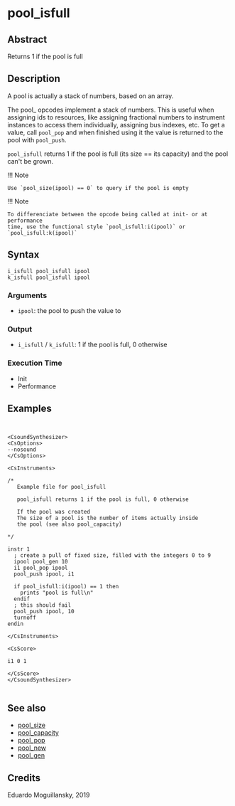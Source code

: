 # pool_isfull

## Abstract

Returns 1 if the pool is full

## Description

A pool is actually a stack of numbers, based on an array.

The pool_ opcodes implement a stack of numbers. This is useful when assigning
ids to resources, like assigning fractional numbers to instrument instances to
access them individually, assigning bus indexes, etc. To get a value, call `pool_pop` 
and when finished using it the value is returned to the pool with `pool_push`. 

`pool_isfull` returns 1 if the pool is full (its size == its capacity) and the pool can't 
be grown. 

!!! Note

    Use `pool_size(ipool) == 0` to query if the pool is empty
    

!!! Note

    To differenciate between the opcode being called at init- or at performance
    time, use the functional style `pool_isfull:i(ipool)` or `pool_isfull:k(ipool)`

## Syntax

    i_isfull pool_isfull ipool
    k_isfull pool_isfull ipool

### Arguments

* `ipool`: the pool to push the value to

### Output

* `i_isfull` / `k_isfull`: 1 if the pool is full, 0 otherwise


### Execution Time

* Init
* Performance

## Examples

```csound


<CsoundSynthesizer>
<CsOptions>
--nosound
</CsOptions>

<CsInstruments>

/*
   Example file for pool_isfull

   pool_isfull returns 1 if the pool is full, 0 otherwise
   
   If the pool was created
   The size of a pool is the number of items actually inside
   the pool (see also pool_capacity)

*/

instr 1
  ; create a pull of fixed size, filled with the integers 0 to 9
  ipool pool_gen 10
  i1 pool_pop ipool
  pool_push ipool, i1
  
  if pool_isfull:i(ipool) == 1 then
    prints "pool is full\n"
  endif
  ; this should fail
  pool_push ipool, 10
  turnoff
endin

</CsInstruments>

<CsScore>

i1 0 1

</CsScore>
</CsoundSynthesizer>


```

## See also

* [pool_size](pool_size.md)
* [pool_capacity](pool_capacity.md)
* [pool_pop](pool_pop.md)
* [pool_new](pool_new.md)
* [pool_gen](pool_gen.md)



## Credits

Eduardo Moguillansky, 2019
